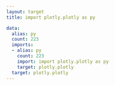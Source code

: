 ```yaml
---
layout: target
title: import plotly.plotly as py

data:
  alias: py
  count: 223
  imports:
  - alias: py
    count: 223
    import: import plotly.plotly as py
    target: plotly.plotly
  target: plotly.plotly
---
```


